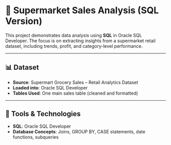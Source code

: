# 🛒 Supermarket Sales Analysis (SQL Version)

This project demonstrates data analysis using **SQL** in Oracle SQL Developer. The focus is on extracting insights from a supermarket retail dataset, including trends, profit, and category-level performance.

---

## 📊 Dataset

- **Source**: Supermart Grocery Sales – Retail Analytics Dataset
- **Loaded into**: Oracle SQL Developer
- **Tables Used**: One main sales table (cleaned and formatted)

---

## 🧰 Tools & Technologies

- **SQL**: Oracle SQL Developer
- **Database Concepts**: Joins, GROUP BY, CASE statements, date functions, subqueries
